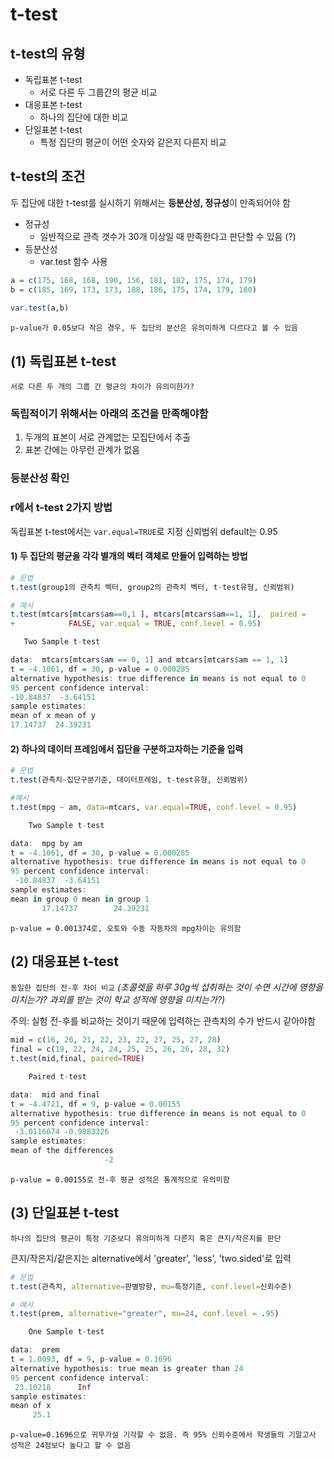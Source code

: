 # t-test 

## t-test의 유형

- 독립표본 t-test
  - 서로 다른 두 그룹간의 평균 비교  
- 대응표본 t-test
  - 하나의 집단에 대한 비교 
- 단일표본 t-test
  - 특정 집단의 평균이 어떤 숫자와 같은지 다른지 비교
  
## t-test의 조건

두 집단에 대한 t-test를 실시하기 위해서는 **등분산성, 정규성**이 만족되어야 함  

- 정규성
  - 일반적으로 관측 갯수가 30개 이상일 때 만족한다고 판단할 수 있음 (?)
- 등분산성
  - var.test 함수 사용 

```r
a = c(175, 168, 168, 190, 156, 181, 182, 175, 174, 179)
b = c(185, 169, 173, 173, 188, 186, 175, 174, 179, 180)
 
var.test(a,b)
```
```p-value가 0.05보다 작은 경우, 두 집단의 분산은 유의미하게 다르다고 볼 수 있음```

## (1) 독립표본 t-test

```서로 다른 두 개의 그룹 간 평균의 차이가 유의미한가?```  

### 독립적이기 위해서는 아래의 조건을 만족해야함  
1) 두개의 표본이 서로 관계없는 모집단에서 추출
2) 표본 간에는 아무런 관계가 없음  
  
### 등분산성 확인 

### r에서 t-test 2가지 방법  
  
독립표본 t-test에서는 ```var.equal=TRUE```로 지정 
신뢰범위 default는 0.95  

#### 1) 두 집단의 평균을 각각 별개의 벡터 객체로 만들어 입력하는 방법
 ```r
# 문법
t.test(group1의 관측치 벡터, group2의 관측치 벡터, t-test유형, 신뢰범위)
 
# 예시
t.test(mtcars[mtcars$am==0,1 ], mtcars[mtcars$am==1, 1],  paired =
+            FALSE, var.equal = TRUE, conf.level = 0.95)

	Two Sample t-test

data:  mtcars[mtcars$am == 0, 1] and mtcars[mtcars$am == 1, 1]
t = -4.1061, df = 30, p-value = 0.000285
alternative hypothesis: true difference in means is not equal to 0
95 percent confidence interval:
 -10.84837  -3.64151
sample estimates:
mean of x mean of y 
 17.14737  24.39231
 ```
#### 2) 하나의 데이터 프레임에서 집단을 구분하고자하는 기준을 입력
```r
# 문법
t.test(관측치~집단구분기준, 데이터프레임, t-test유형, 신뢰범위)

#예시
t.test(mpg ~ am, data=mtcars, var.equal=TRUE, conf.level = 0.95) 

	Two Sample t-test

data:  mpg by am
t = -4.1061, df = 30, p-value = 0.000285
alternative hypothesis: true difference in means is not equal to 0
95 percent confidence interval:
 -10.84837  -3.64151
sample estimates:
mean in group 0 mean in group 1 
       17.14737        24.39231
```
  
```p-value = 0.001374로, 오토와 수동 자동차의 mpg차이는 유의함```

## (2) 대응표본 t-test

```동일한 집단의 전-후 차이 비교```
*(초콜렛을 하루 30g씩 섭취하는 것이 수면 시간에 영향을 미치는가? 과외를 받는 것이 학교 성적에 영향을 미치는가?)*

주의: 실험 전-후를 비교하는 것이기 때문에 입력하는 관측치의 수가 반드시 같아야함  

```r
mid = c(16, 20, 21, 22, 23, 22, 27, 25, 27, 28)
final = c(19, 22, 24, 24, 25, 25, 26, 26, 28, 32)
t.test(mid,final, paired=TRUE)

	Paired t-test

data:  mid and final
t = -4.4721, df = 9, p-value = 0.00155
alternative hypothesis: true difference in means is not equal to 0
95 percent confidence interval:
 -3.0116674 -0.9883326
sample estimates:
mean of the differences 
                     -2
```

```p-value = 0.00155로 전-후 평균 성적은 통계적으로 유의미함```

## (3) 단일표본 t-test

```하나의 집단의 평균이 특정 기준보다 유의미하게 다른지 혹은 큰지/작은지를 판단```

큰지/작은지/같은지는 alternative에서 'greater', 'less', 'two.sided'로 입력  

```r
# 문법
t.test(관측치, alternative=판별방향, mu=특정기준, conf.level=신뢰수준)

# 예시 
t.test(prem, alternative="greater", mu=24, conf.level = .95)

	One Sample t-test

data:  prem
t = 1.0093, df = 9, p-value = 0.1696
alternative hypothesis: true mean is greater than 24
95 percent confidence interval:
 23.10218      Inf
sample estimates:
mean of x 
     25.1
```

```p-value=0.1696으로 귀무가설 기각할 수 없음. 즉 95% 신뢰수준에서 학생들의 기말고사 성적은 24점보다 높다고 할 수 없음```






